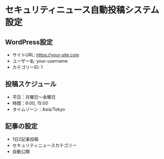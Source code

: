 # セキュリティニュース自動投稿システム設定

## WordPress設定
- サイトURL: https://your-site.com
- ユーザー名: your-username
- カテゴリーID: 1

## 投稿スケジュール
- 平日：月曜日〜金曜日
- 時間：9:00, 15:00
- タイムゾーン：Asia/Tokyo

## 記事の設定
- 1日2記事投稿
- セキュリティニュースカテゴリー
- 自動公開
